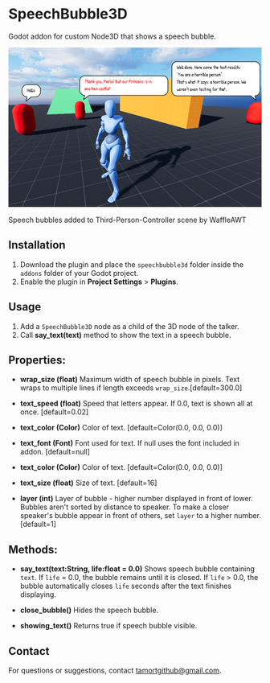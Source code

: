 
# SpeechBubble3D
Godot addon for custom Node3D that shows a speech bubble.

![Screen Shot](screenshot/screenshot.png)

Speech bubbles added to Third-Person-Controller scene by WaffleAWT


## Installation

1. Download the plugin and place the `speechbubble3d` folder inside the `addons` folder of your Godot project.
2. Enable the plugin in **Project Settings** > **Plugins**.

## Usage

1. Add a `SpeechBubble3D` node as a child of the 3D node of the talker.
2. Call **say_text(text)** method to show the text in a speech bubble.

## Properties:

- **wrap_size (float)**
Maximum width of speech bubble in pixels. Text wraps to multiple lines if length exceeds `wrap_size`.[default=300.0]

- **text_speed (float)**
Speed that letters appear. If 0.0, text is shown all at once. [default=0.02]
- **text_color (Color)**
Color of text. [default=Color(0.0, 0.0, 0.0)]
- **text_font (Font)**
Font used for text. If null uses the font included in addon. [default=null]

- **text_color (Color)**
Color of text. [default=Color(0.0, 0.0, 0.0)]

- **text_size (float)**
Size of text. [default=16]

- **layer (int)**
Layer of bubble - higher number displayed in front of lower. Bubbles aren't sorted by distance to speaker. To make a closer speaker's bubble appear in front of others, set `layer` to a higher number. [default=1]

## Methods:

- **say_text(text:String, life:float = 0.0)**
Shows speech bubble containing `text`. If `life` = 0.0, the bubble remains until it is closed. If `life`  > 0.0, the bubble automatically closes `life` seconds after the text finishes displaying.

- **close_bubble()**
Hides the speech bubble.

- **showing_text()**
Returns true if speech bubble visible.

## Contact

For questions or suggestions, contact [tamortgithub@gmail.com](mailto:tamortgithub@gmail.com).

